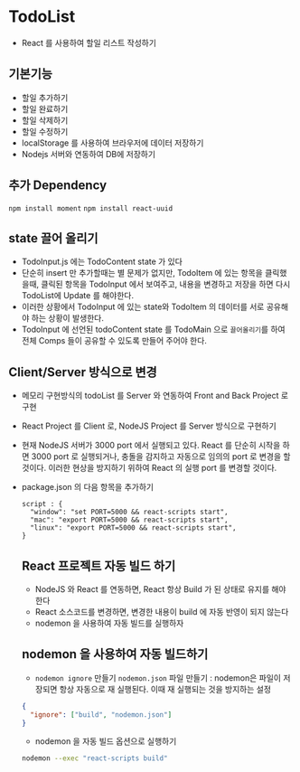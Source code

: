 # TodoList

- React 를 사용하여 할일 리스트 작성하기

## 기본기능

- 할일 추가하기
- 할일 완료하기
- 할일 삭제하기
- 할일 수정하기
- localStorage 를 사용하여 브라우저에 데이터 저장하기
- Nodejs 서버와 연동하여 DB에 저장하기

## 추가 Dependency

`npm install moment`
`npm install react-uuid`

## state 끌어 올리기

- TodoInput.js 에는 TodoContent state 가 있다
- 단순히 insert 만 추가할때는 별 문제가 없지만, TodoItem 에 있는 항목을 클릭했을때,
  클릭된 항목을 TodoInput 에서 보여주고, 내용을 변경하고 저장을 하면 다시 TodoList에
  Update 를 해야한다.
- 이러한 상황에서 TodoInput 에 있는 state와 TodoItem 의 데이터를 서로 공유해야 하는 상황이
  발생한다.
- TodoInput 에 선언된 todoContent state 를 TodoMain 으로 `끌어올리기`를 하여
  전체 Comps 들이 공유할 수 있도록 만들어 주어야 한다.

## Client/Server 방식으로 변경

- 메모리 구현방식의 todoList 를 Server 와 연동하여 Front and Back Project 로 구현
- React Project 를 Client 로, NodeJS Project 를 Server 방식으로 구현하기
- 현재 NodeJS 서버가 3000 port 에서 실행되고 있다. React 를 단순히 시작을 하면
  3000 port 로 실행되거나, 충돌을 감지하고 자동으로 임의의 port 로 변경을 할 것이다.
  이러한 현상을 방지하기 위하여 React 의 실행 port 를 변경할 것이다.
- package.json 의 다음 항목을 추가하기

  ```
  script : {
    "window": "set PORT=5000 && react-scripts start",
    "mac": "export PORT=5000 && react-scripts start",
    "linux": "export PORT=5000 && react-scripts start",
  }
  ```

  ## React 프로젝트 자동 빌드 하기

  - NodeJS 와 React 를 연동하면, React 항상 Build 가 된 상태로 유지를 해야한다
  - React 소스코드를 변경하면, 변경한 내용이 build 에 자동 반영이 되지 않는다
  - nodemon 을 사용하여 자동 빌드를 실행하자

  ## nodemon 을 사용하여 자동 빌드하기

  - `nodemon ignore` 만들기 `nodemon.json` 파일 만들기 :
    nodemon은 파일이 저장되면 항상 자동으로 재 실행된다.
    이때 재 실행되는 것을 방지하는 설정

  ```json
  {
    "ignore": ["build", "nodemon.json"]
  }
  ```

  - nodemon 을 자동 빌드 옵션으로 실행하기

  ```bash
  nodemon --exec "react-scripts build"
  ```
